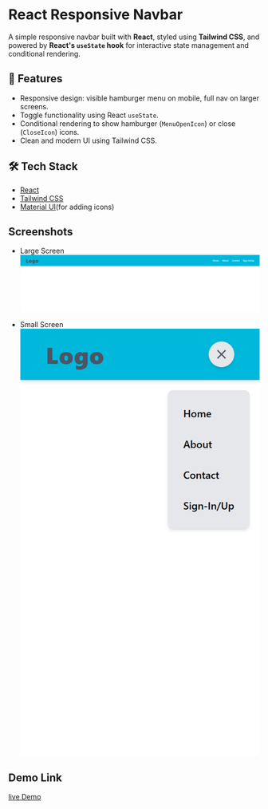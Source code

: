 # React Responsive Navbar

A simple responsive navbar built with **React**, styled using **Tailwind CSS**, and powered by **React's `useState` hook** for interactive state management and conditional rendering.

## 🚀 Features

- Responsive design: visible hamburger menu on mobile, full nav on larger screens.
- Toggle functionality using React `useState`.
- Conditional rendering to show hamburger (`MenuOpenIcon`) or close (`CloseIcon`) icons.
- Clean and modern UI using Tailwind CSS.

## 🛠️ Tech Stack

- [React](https://reactjs.org/)
- [Tailwind CSS](https://tailwindcss.com/)
- [Material UI](https://mui.com/material-ui/material-icons/)(for adding icons)

## Screenshots

- Large Screen
  ![alt text](lg_navbar.png)

- Small Screen
  ![alt text](sm_openednavbar.png)

## Demo Link
[live Demo]()
